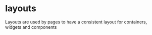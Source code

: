 # layouts

Layouts are used by pages to have a consistent layout for containers, widgets and components
